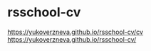 # rsschool-cv
https://yukoverzneva.github.io/rsschool-cv/cv
https://yukoverzneva.github.io/rsschool-cv/
